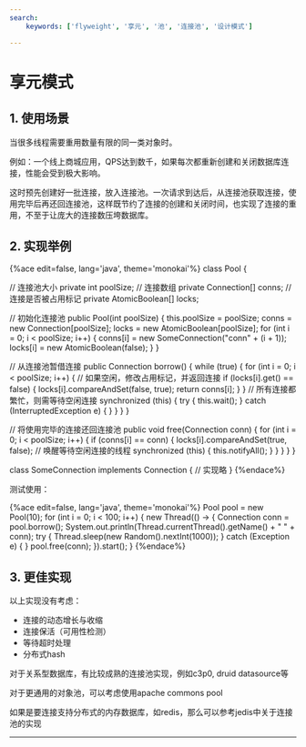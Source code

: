 ```yaml
---
search:
    keywords: ['flyweight', '享元', '池', '连接池', '设计模式']

---
```



# 享元模式

## 1. 使用场景
当很多线程需要重用数量有限的同一类对象时。

例如：一个线上商城应用，QPS达到数千，如果每次都重新创建和关闭数据库连接，性能会受到极大影响。

这时预先创建好一批连接，放入连接池。一次请求到达后，从连接池获取连接，使用完毕后再还回连接池，这样既节约了连接的创建和关闭时间，也实现了连接的重用，不至于让庞大的连接数压垮数据库。

## 2. 实现举例

{%ace edit=false, lang='java', theme='monokai'%}
class Pool {
  
  // 连接池大小
  private int poolSize;
  // 连接数组
  private Connection[] conns;
  // 连接是否被占用标记
  private AtomicBoolean[] locks;

  // 初始化连接池
  public Pool(int poolSize) {
    this.poolSize = poolSize;
    conns = new Connection[poolSize];
    locks = new AtomicBoolean[poolSize];
    for (int i = 0; i < poolSize; i++) {
      conns[i] = new SomeConnection("conn" + (i + 1));
      locks[i] = new AtomicBoolean(false);
    }
  }

  // 从连接池暂借连接
  public Connection borrow() {
    while (true) {
      for (int i = 0; i < poolSize; i++) {
        // 如果空闲，修改占用标记，并返回连接
        if (locks[i].get() == false) {
          locks[i].compareAndSet(false, true);
          return conns[i];
        }
      }
      // 所有连接都繁忙，则需等待空闲连接
      synchronized (this) {
        try {
          this.wait();
        } catch (InterruptedException e) {
        }
      }
    }
  }
  
  // 将使用完毕的连接还回连接池
  public void free(Connection conn) {
    for (int i = 0; i < poolSize; i++) {
      if (conns[i] == conn) {
        locks[i].compareAndSet(true, false);
        // 唤醒等待空闲连接的线程
        synchronized (this) {
          this.notifyAll();
        }
      }
    }
  }
}

class SomeConnection implements Connection {
  // 实现略
}
{%endace%}

测试使用：

{%ace edit=false, lang='java', theme='monokai'%}
Pool pool = new Pool(10);
for (int i = 0; i < 100; i++) {
  new Thread(() -> {
    Connection conn = pool.borrow();
    System.out.println(Thread.currentThread().getName() + " " + conn);
    try {
      Thread.sleep(new Random().nextInt(1000));
    } catch (Exception e) { }
    pool.free(conn);
  }).start();
}
{%endace%}

## 3. 更佳实现
以上实现没有考虑：
* 连接的动态增长与收缩
* 连接保活（可用性检测）
* 等待超时处理
* 分布式hash

对于关系型数据库，有比较成熟的连接池实现，例如c3p0, druid datasource等

对于更通用的对象池，可以考虑使用apache commons pool

如果是要连接支持分布式的内存数据库，如redis，那么可以参考jedis中关于连接池的实现

---


